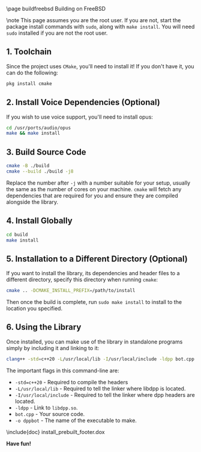 \page buildfreebsd Building on FreeBSD

\note This page assumes you are the root user. If you are not, start the package install commands with `sudo`, along with `make install`. You will need `sudo` installed if you are not the root user.

## 1. Toolchain

Since the project uses `CMake`, you'll need to install it! If you don't have it, you can do the following:

```bash
pkg install cmake
```

## 2. Install Voice Dependencies (Optional)

If you wish to use voice support, you'll need to install opus:

```bash
cd /usr/ports/audio/opus
make && make install
```

## 3. Build Source Code

```bash
cmake -B ./build
cmake --build ./build -j8
```
    
Replace the number after `-j` with a number suitable for your setup, usually the same as the number of cores on your machine. `cmake` will fetch any dependencies that are required for you and ensure they are compiled alongside the library.

## 4. Install Globally

```bash
cd build
make install
```

## 5. Installation to a Different Directory (Optional)

If you want to install the library, its dependencies and header files to a different directory, specify this directory when running `cmake`:

```bash
cmake .. -DCMAKE_INSTALL_PREFIX=/path/to/install
```

Then once the build is complete, run `sudo make install` to install to the location you specified.

## 6. Using the Library

Once installed, you can make use of the library in standalone programs simply by including it and linking to it:

```bash
clang++ -std=c++20 -L/usr/local/lib -I/usr/local/include -ldpp bot.cpp -o dppbot
```

The important flags in this command-line are:

* `-std=c++20` - Required to compile the headers
* `-L/usr/local/lib` - Required to tell the linker where libdpp is located.
* `-I/usr/local/include` - Required to tell the linker where dpp headers are located.
* `-ldpp` - Link to `libdpp.so`.
* `bot.cpp` - Your source code.
* `-o dppbot` - The name of the executable to make.

\include{doc} install_prebuilt_footer.dox

**Have fun!**
